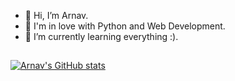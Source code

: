 - 👋 Hi, I’m Arnav.
- 👀 I'm in love with Python and Web Development.
- 🌱 I’m currently learning everything :).
##
[![Arnav's GitHub stats](https://github-readme-stats.vercel.app/api?username=arnavrneo&theme=blue-green&hide=stars)](https://github.com/arnavrneo/github-readme-stats)

<!---
arnavrneo/arnavrneo is a ✨ special ✨ repository because its `README.md` (this file) appears on your GitHub profile.
You can click the Preview link to take a look at your changes.
--->
